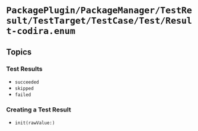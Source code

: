 # ``PackagePlugin/PackageManager/TestResult/TestTarget/TestCase/Test/Result-codira.enum``

## Topics

### Test Results

- ``succeeded``
- ``skipped``
- ``failed``

### Creating a Test Result

- ``init(rawValue:)``
